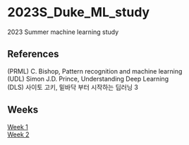 # 2023S_Duke_ML_study
2023 Summer machine learning study

## References
(PRML) C. Bishop, Pattern recognition and machine learning  
(UDL) Simon J.D. Prince, Understanding Deep Learning  
(DLS) 사이토 고키, 밑바닥 부터 시작하는 딥러닝 3  

## Weeks
[Week 1](https://github.com/GyeonghunKim/2023S_Duke_ML_study/tree/main/weeks/week_1/week_1.md)  
[Week 2](https://github.com/GyeonghunKim/2023S_Duke_ML_study/tree/main/weeks/week_2/week_2.md)

